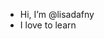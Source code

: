 - Hi, I’m @lisadafny
- I love to learn

<!---
lisadafny/lisadafny is a ✨ special ✨ repository because its `README.md` (this file) appears on your GitHub profile.
You can click the Preview link to take a look at your changes.
--->
